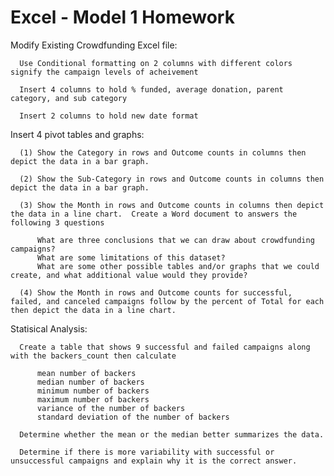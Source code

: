 # Excel - Model 1 Homework


Modify Existing Crowdfunding Excel file:

      Use Conditional formatting on 2 columns with different colors signify the campaign levels of acheivement
     
      Insert 4 columns to hold % funded, average donation, parent category, and sub category
      
      Insert 2 columns to hold new date format

Insert 4 pivot tables and graphs:

      (1) Show the Category in rows and Outcome counts in columns then depict the data in a bar graph.

      (2) Show the Sub-Category in rows and Outcome counts in columns then depict the data in a bar graph.

      (3) Show the Month in rows and Outcome counts in columns then depict the data in a line chart.  Create a Word document to answers the following 3 questions 

          What are three conclusions that we can draw about crowdfunding campaigns?
          What are some limitations of this dataset?
          What are some other possible tables and/or graphs that we could create, and what additional value would they provide?

      (4) Show the Month in rows and Outcome counts for successful, failed, and canceled campaigns follow by the percent of Total for each then depict the data in a line chart. 

Statisical Analysis:

      Create a table that shows 9 successful and failed campaigns along with the backers_count then calculate

          mean number of backers
          median number of backers
          minimum number of backers
          maximum number of backers
          variance of the number of backers
          standard deviation of the number of backers

      Determine whether the mean or the median better summarizes the data.

      Determine if there is more variability with successful or unsuccessful campaigns and explain why it is the correct answer.

